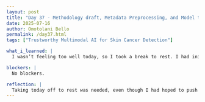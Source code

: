 ```yaml
---
layout: post
title: "Day 37 - Methodology draft, Metadata Preprocessing, and Model training"
date: 2025-07-16
author: Omotolani Bello
permalink: /day37.html
tags: ["Trustworthy Multimodal AI for Skin Cancer Detection"]

what_i_learned: |
  I wasn’t feeling too well today, so I took a break to rest. I had initially planned to return after lunch, but the pain didn’t ease up, and my graduate mentor advised me to stay home and get proper rest. I’m glad I listened because the rest was definitely needed. While resting, I took some time to check in on our project progress. I saw that the datasets have been merged, and we’re still working on training the models. We're also making progress on drafting the methodology section of our research paper, so things are still moving forward.

blockers: |
  No blockers.

reflection: |
  Taking today off to rest was needed, even though I had hoped to push through and return after lunch. It was reassuring to have my graduate mentor’s support in prioritizing my health. While resting, I still kept up with our project updates and checked on how far we’ve come. Seeing that the datasets are fully merged and model training is ongoing gave me some peace of mind. We’re also making headway on the methodology section of our paper, which feels like another important step. Even though I wasn’t physically present, I still felt connected to the work and the progress we’re making.
---
```


